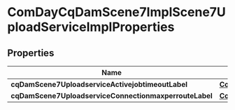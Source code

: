 

# ComDayCqDamScene7ImplScene7UploadServiceImplProperties

## Properties

Name | Type | Description | Notes
------------ | ------------- | ------------- | -------------
**cqDamScene7UploadserviceActivejobtimeoutLabel** | [**ConfigNodePropertyInteger**](ConfigNodePropertyInteger.md) |  |  [optional]
**cqDamScene7UploadserviceConnectionmaxperrouteLabel** | [**ConfigNodePropertyInteger**](ConfigNodePropertyInteger.md) |  |  [optional]



